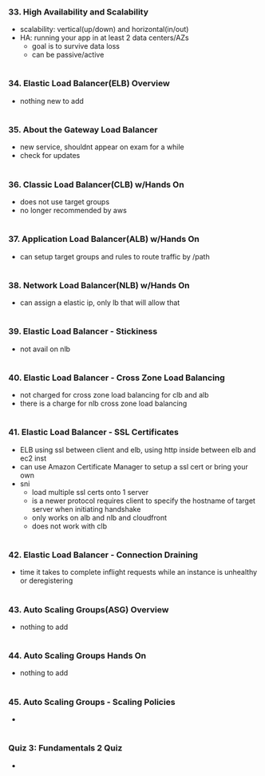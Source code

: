 ### 33. High Availability and Scalability

- scalability: vertical(up/down) and horizontal(in/out)
- HA: running your app in at least 2 data centers/AZs
  - goal is to survive data loss
  - can be passive/active

#

### 34. Elastic Load Balancer(ELB) Overview

- nothing new to add

#

### 35. About the Gateway Load Balancer

- new service, shouldnt appear on exam for a while
- check for updates

#

### 36. Classic Load Balancer(CLB) w/Hands On

- does not use target groups
- no longer recommended by aws

#

### 37. Application Load Balancer(ALB) w/Hands On

- can setup target groups and rules to route traffic by /path

#

### 38. Network Load Balancer(NLB) w/Hands On

- can assign a elastic ip, only lb that will allow that

#

### 39. Elastic Load Balancer - Stickiness

- not avail on nlb

#

### 40. Elastic Load Balancer - Cross Zone Load Balancing

- not charged for cross zone load balancing for clb and alb
- there is a charge for nlb cross zone load balancing

#

### 41. Elastic Load Balancer - SSL Certificates

- ELB using ssl between client and elb, using http inside between elb and ec2 inst
- can use Amazon Certificate Manager to setup a ssl cert or bring your own
- sni
  - load multiple ssl certs onto 1 server
  - is a newer protocol requires client to specify the hostname of target server when initiating handshake
  - only works on alb and nlb and cloudfront
  - does not work with clb

#

### 42. Elastic Load Balancer - Connection Draining

- time it takes to complete inflight requests while an instance is unhealthy or deregistering

#

### 43. Auto Scaling Groups(ASG) Overview

- nothing to add

#

### 44. Auto Scaling Groups Hands On

- nothing to add

#

### 45. Auto Scaling Groups - Scaling Policies

-

#

### Quiz 3: Fundamentals 2 Quiz

-

#
